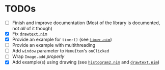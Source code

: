 # TODOs

- [ ] Finish and improve documentation (Most of the library is documented, not *all* of it though)
- [x] Fix [`drawtext.nim`](examples/drawtext.nim) 
- [x] Provide an example for `timer()` (see [`timer.nim`](examples/timer.nim)) 
- [ ] Provide an example with multithreading
- [ ] Add `window` parameter to `MenuItem`'s `onClicked`
- [ ] Wrap `Image.add` *properly*
- [x] Add example(s) using drawing (see [`histogram2.nim`](examples/histogram2.nim) and [`drawtext.nim`](examples/drawtext.nim))